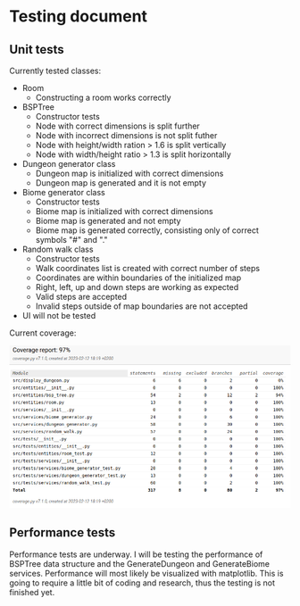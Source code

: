 # Testing document

## Unit tests

Currently tested classes:

- Room
  - Constructing a room works correctly
- BSPTree
  - Constructor tests
  - Node with correct dimensions is split further
  - Node with incorrect dimensions is not split futher
  - Node with height/width ration > 1.6 is split vertically
  - Node with width/height ratio > 1.3 is split horizontally
- Dungeon generator class
  - Dungeon map is initialized with correct dimensions
  - Dungeon map is generated and it is not empty
- Biome generator class
  - Constructor tests
  - Biome map is initialized with correct dimensions
  - Biome map is generated and not empty
  - Biome map is generated correctly, consisting only of correct symbols "#" and "."
- Random walk class
  - Constructor tests
  - Walk coordinates list is created with correct number of steps
  - Coordinates are within boundaries of the initialized map
  - Right, left, up and down steps are working as expected
  - Valid steps are accepted
  - Invalid steps outside of map boundaries are not accepted
- UI will not be tested

Current coverage:

![Coverage](https://github.com/smannist/dungeon-generator/blob/main/images/coverage_2.png)

## Performance tests

Performance tests are underway. I will be testing the performance of BSPTree data structure and the GenerateDungeon and GenerateBiome services.
Performance will most likely be visualized with matplotlib. This is going to require a little bit of coding and research, thus the testing is not finished yet.
